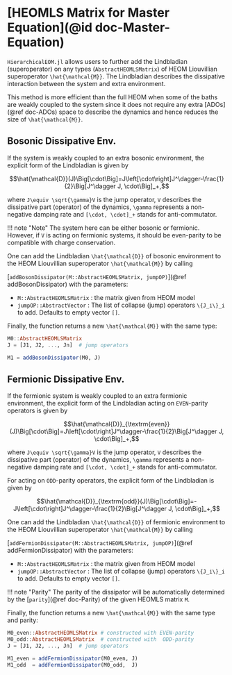 # [HEOMLS Matrix for Master Equation](@id doc-Master-Equation)

`HierarchicalEOM.jl` allows users to further add the Lindbladian (superoperator) on any types (`AbstractHEOMLSMatrix`) of HEOM Liouvillian superoperator ``\hat{\mathcal{M}}``. The Lindbladian describes the dissipative interaction between the system and extra environment.

This method is more efficient than the full HEOM when some of the baths are weakly coupled to the system since it does not require any extra [ADOs](@ref doc-ADOs) space to describe the dynamics and hence reduces the size of ``\hat{\mathcal{M}}``.

## Bosonic Dissipative Env.
If the system is weakly coupled to an extra bosonic environment, the explicit form of the Lindbladian is given by
```math
\hat{\mathcal{D}}(J)\Big[\cdot\Big]=J\left[\cdot\right]J^\dagger-\frac{1}{2}\Big[J^\dagger J, \cdot\Big]_+,
```
where ``J\equiv \sqrt{\gamma}V`` is the jump operator, ``V`` describes the dissipative part (operator) of the dynamics, ``\gamma`` represents a non-negative damping rate and ``[\cdot, \cdot]_+`` stands for anti-commutator.

!!! note "Note"
    The system here can be either bosonic or fermionic. However, if ``V`` is acting on fermionic systems, it should be even-parity to be compatible with charge conservation.

One can add the Lindbladian ``\hat{\mathcal{D}}`` of bosonic environment to the HEOM Liouvillian superoperator ``\hat{\mathcal{M}}`` by calling 

[`addBosonDissipator(M::AbstractHEOMLSMatrix, jumpOP)`](@ref addBosonDissipator) with the parameters:
 - `M::AbstractHEOMLSMatrix` : the matrix given from HEOM model
 - `jumpOP::AbstractVector` : The list of collapse (jump) operators ``\{J_i\}_i`` to add. Defaults to empty vector `[]`.

Finally, the function returns a new ``\hat{\mathcal{M}}`` with the same type:
```julia
M0::AbstractHEOMLSMatrix
J = [J1, J2, ..., Jn]  # jump operators

M1 = addBosonDissipator(M0, J)
```

## Fermionic Dissipative Env.
If the fermionic system is weakly coupled to an extra fermionic environment, the explicit form of the Lindbladian acting on `EVEN`-parity operators is given by
```math
\hat{\mathcal{D}}_{\textrm{even}}(J)\Big[\cdot\Big]=J\left[\cdot\right]J^\dagger-\frac{1}{2}\Big[J^\dagger J, \cdot\Big]_+,
```
where ``J\equiv \sqrt{\gamma}V`` is the jump operator, ``V`` describes the dissipative part (operator) of the dynamics, ``\gamma`` represents a non-negative damping rate and ``[\cdot, \cdot]_+`` stands for anti-commutator.

For acting on `ODD`-parity operators, the explicit form of the Lindbladian is given by
```math
\hat{\mathcal{D}}_{\textrm{odd}}(J)\Big[\cdot\Big]=-J\left[\cdot\right]J^\dagger-\frac{1}{2}\Big[J^\dagger J, \cdot\Big]_+,
```

One can add the Lindbladian ``\hat{\mathcal{D}}`` of fermionic environment to the HEOM Liouvillian superoperator ``\hat{\mathcal{M}}`` by calling 

[`addFermionDissipator(M::AbstractHEOMLSMatrix, jumpOP)`](@ref addFermionDissipator) with the parameters:
 - `M::AbstractHEOMLSMatrix` : the matrix given from HEOM model
 - `jumpOP::AbstractVector` : The list of collapse (jump) operators ``\{J_i\}_i`` to add. Defaults to empty vector `[]`.

!!! note "Parity"
    The parity of the dissipator will be automatically determined by the [`parity`](@ref doc-Parity) of the given HEOMLS matrix `M`.

Finally, the function returns a new ``\hat{\mathcal{M}}`` with the same type and parity:
```julia
M0_even::AbstractHEOMLSMatrix # constructed with EVEN-parity
M0_odd::AbstractHEOMLSMatrix  # constructed with  ODD-parity
J = [J1, J2, ..., Jn]  # jump operators

M1_even = addFermionDissipator(M0_even, J)
M1_odd  = addFermionDissipator(M0_odd,  J)
```